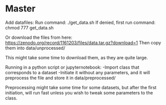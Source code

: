 # Master

Add datafiles:
Run command: ./get_data.sh 
  If denied, first run command: chmod 777 get_data.sh
 
Or download the files from here: https://zenodo.org/record/1161203/files/data.tar.gz?download=1
Then copy them into data/unprocessed/

This might take some time to download them, as they are quite large.

Running in a python script or jupyternotebook:
  -Import class that corresponds to a dataset
  -Initiate it without any parameters, and it will preprocess the file and store it in data/preprocessed/
  
 Preprocessing might take some time for some datasets, but after the first initiation, will run fast unless
 you wish to tweak some parameters to the class.

